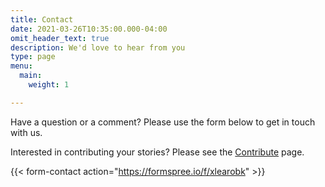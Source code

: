 ```yaml
---
title: Contact
date: 2021-03-26T10:35:00.000-04:00
omit_header_text: true
description: We'd love to hear from you
type: page
menu:
  main:
    weight: 1

---
```

Have a question or a comment?  Please use the form below to get in touch with us.

Interested in contributing your stories?  Please see the [Contribute](/contribute) page.

{{< form-contact action="https://formspree.io/f/xlearobk"  >}}